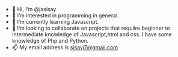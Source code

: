 - 👋 Hi, I’m @jasisay
- 👀 I’m interested in programming in general.
- 🌱 I’m currently learning Javascript.
- 💞️ I’m looking to collaborate on projects that requiire beginner to intermediate knowledge of Javascript,html and css. I have some knowledge of Php and Python.
- 📫 My email address is sisayj7@gmail.com

<!---
jasisay/jasisay is a ✨ special ✨ repository because its `README.md` (this file) appears on your GitHub profile.
You can click the Preview link to take a look at your changes.
--->
